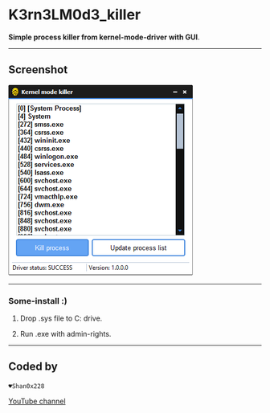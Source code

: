 # __K3rn3LM0d3_killer__

**Simple process killer from kernel-mode-driver with GUI**.

---

## Screenshot

![SOME](Img/1.png)

---

### Some-install :)

1. Drop .sys file to C: drive.

2. Run .exe with admin-rights.

---

## Coded by

    ♥Shan0x228
[YouTube channel](https://www.youtube.com/channel/UCmJT3IfHtpFJyln2UdABBKg)    